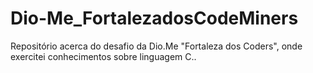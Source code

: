 # Dio-Me_FortalezadosCodeMiners
Repositório acerca do desafio da Dio.Me "Fortaleza dos Coders", onde exercitei conhecimentos sobre linguagem C..
